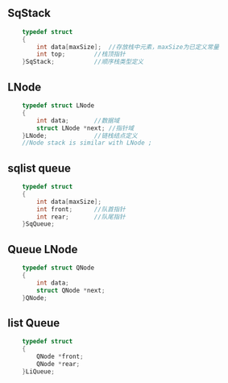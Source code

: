 ## SqStack
```c
	typedef struct
	{
		int data[maxSize];	//存放栈中元素，maxSize为已定义常量
		int top;		//栈顶指针
 	}SqStack;			//顺序栈类型定义
```
## LNode
```c
	typedef struct LNode
	{
		int data;		//数据域
		struct LNode *next;	//指针域
	}LNode;				//链栈结点定义
	//Node stack is similar with LNode ;
```
## sqlist queue
```c
	typedef struct
	{
		int data[maxSize];
		int front;		//队首指针
		int rear;		//队尾指针
	}SqQueue;
```
## Queue LNode
```c	
	typedef struct QNode
	{
		int data;
		struct QNode *next;
	}QNode;
```
## list Queue
```c
	typedef struct
	{
		QNode *front;
		QNode *rear;
	}LiQueue;
```